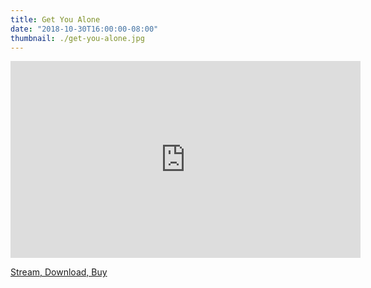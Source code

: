 ```yaml
---
title: Get You Alone
date: "2018-10-30T16:00:00-08:00"
thumbnail: ./get-you-alone.jpg
---
```


<iframe width="560" height="315" src="https://www.youtube.com/embed/kioqdecHbkQ" frameborder="0" allow="accelerometer; autoplay; encrypted-media; gyroscope; picture-in-picture" allowfullscreen></iframe>

<a href="https://songwhip.com/song/golden-idols/get-you-alone" target="_blank" class="button primary fit">Stream, Download, Buy</a>
